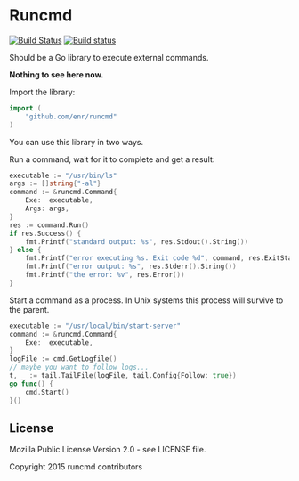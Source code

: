 Runcmd
======

[![Build Status](https://travis-ci.org/enr/runcmd.png?branch=master)](https://travis-ci.org/enr/runcmd)
[![Build status](https://ci.appveyor.com/api/projects/status/cklfbhqkoi2356if?svg=true)](https://ci.appveyor.com/project/enr/runcmd)

Should be a Go library to execute external commands.

**Nothing to see here now.**

Import the library:

```Go
import (
    "github.com/enr/runcmd"
)
```
You can use this library in two ways.

Run a command, wait for it to complete and get a result:

```Go
executable := "/usr/bin/ls"
args := []string{"-al"}
command := &runcmd.Command{
    Exe:  executable,
    Args: args,
}
res := command.Run()
if res.Success() {
    fmt.Printf("standard output: %s", res.Stdout().String())
} else {
    fmt.Printf("error executing %s. Exit code %d", command, res.ExitStatus())
    fmt.Printf("error output: %s", res.Stderr().String())
    fmt.Printf("the error: %v", res.Error())
}
```

Start a command as a process. In Unix systems this process will survive to the parent.

```Go
executable := "/usr/local/bin/start-server"
command := &runcmd.Command{
    Exe:  executable,
}
logFile := cmd.GetLogfile()
// maybe you want to follow logs...
t, _ := tail.TailFile(logFile, tail.Config{Follow: true})
go func() {
    cmd.Start()
}()
```

License
-------

Mozilla Public License Version 2.0 - see LICENSE file.

Copyright 2015 runcmd contributors
